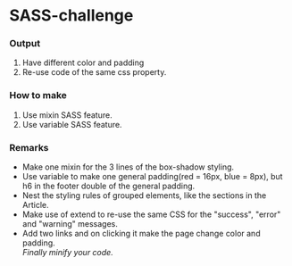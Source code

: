# SASS-challenge
### Output
1. Have different color and padding
2. Re-use code of the same css property.
### How to make
1. Use mixin SASS feature.
2. Use variable SASS feature.
### Remarks
* Make one mixin for the 3 lines of the box-shadow styling.
* Use variable to make one general padding(red = 16px, blue = 8px), but h6 in the footer double of the general padding.
* Nest the styling rules of grouped elements, like the sections in the Article.
* Make use of extend to re-use the same CSS for the "success", "error" and "warning" messages.
* Add two links and on clicking it make the page change color and padding. <br>
_Finally minify your code._
